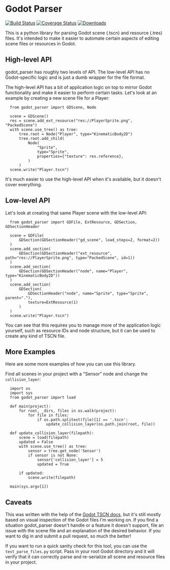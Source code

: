 # Godot Parser

[![Build Status](https://travis-ci.com/stevearc/godot_parser.svg?branch=master)](https://travis-ci.com/github/stevearc/godot_parser)
[![Coverage Status](https://coveralls.io/repos/github/stevearc/godot_parser/badge.svg?branch=master)](https://coveralls.io/github/stevearc/godot_parser?branch=master)
[![Downloads](http://pepy.tech/badge/godot_parser)](https://pypi.org/pypi/godot_parser)

This is a python library for parsing Godot scene (.tscn) and resource (.tres)
files. It's intended to make it easier to automate certain aspects of editing
scene files or resources in Godot.

## High-level API
godot_parser has roughly two levels of API. The low-level API has no
Godot-specific logic and is just a dumb wrapper for the file format.

The high-level API has a bit of application logic on top to mirror Godot
functionality and make it easier to perform certain tasks. Let's look at an
example by creating a new scene file for a Player:

```
  from godot_parser import GDScene, Node

  scene = GDScene()
  res = scene.add_ext_resource("res://PlayerSprite.png", "PackedScene")
  with scene.use_tree() as tree:
      tree.root = Node("Player", type="KinematicBody2D")
      tree.root.add_child(
          Node(
              "Sprite",
              type="Sprite",
              properties={"texture": res.reference},
          )
      )
  scene.write("Player.tscn")
```

It's much easier to use the high-level API when it's available, but it doesn't
cover everything.

## Low-level API
Let's look at creating that same Player scene with the low-level API:

```
  from godot_parser import GDFile, ExtResource, GDSection, GDSectionHeader

  scene = GDFile(
      GDSection(GDSectionHeader("gd_scene", load_steps=2, format=2))
  )
  scene.add_section(
      GDSection(GDSectionHeader("ext_resource", path="res://PlayerSprite.png", type="PackedScene", id=1))
  )
  scene.add_section(
      GDSection(GDSectionHeader("node", name="Player", type="KinematicBody2D"))
  )
  scene.add_section(
      GDSection(
          GDSectionHeader("node", name="Sprite", type="Sprite", parent="."),
          texture=ExtResource(1)
      )
  )
  scene.write("Player.tscn")
```

You can see that this requires you to manage more of the application logic
yourself, such as resource IDs and node structure, but it can be used to create
any kind of TSCN file.

## More Examples
Here are some more examples of how you can use this library.

Find all scenes in your project with a "Sensor" node and change the
`collision_layer`:

```
  import os
  import sys
  from godot_parser import load

  def main(project):
      for root, _dirs, files in os.walk(project):
          for file in files:
              if os.path.splitext(file)[1] == '.tscn':
                  update_collision_layer(os.path.join(root, file))

  def update_collision_layer(filepath):
      scene = load(filepath)
      updated = False
      with scene.use_tree() as tree:
          sensor = tree.get_node('Sensor')
          if sensor is not None:
              sensor['collision_layer'] = 5
              updated = True

      if updated:
          scene.write(filepath)

  main(sys.argv[1])
```

## Caveats
This was written with the help of the [Godot TSCN
docs](https://godot-es-docs.readthedocs.io/en/latest/development/file_formats/tscn.html),
but it's still mostly based on visual inspection of the Godot files I'm working
on. If you find a situation godot_parser doesn't handle or a feature it doesn't
support, file an issue with the scene file and an explanation of the desired
behavior. If you want to dig in and submit a pull request, so much the better!

If you want to run a quick sanity check for this tool, you can use the
`test_parse_files.py` script. Pass in your root Godot directory and it will
verify that it can correctly parse and re-serialize all scene and resource files
in your project.
